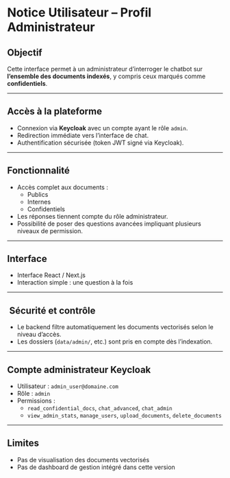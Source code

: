 #  Notice Utilisateur – Profil Administrateur

## Objectif
Cette interface permet à un administrateur d’interroger le chatbot sur **l’ensemble des documents indexés**, y compris ceux marqués comme **confidentiels**.

---

##  Accès à la plateforme

- Connexion via **Keycloak** avec un compte ayant le rôle `admin`.
- Redirection immédiate vers l’interface de chat.
- Authentification sécurisée (token JWT signé via Keycloak).

---

##  Fonctionnalité

- Accès complet aux documents :
  - Publics
  - Internes
  - Confidentiels
- Les réponses tiennent compte du rôle administrateur.
- Possibilité de poser des questions avancées impliquant plusieurs niveaux de permission.

---

##  Interface

- Interface React / Next.js
- Interaction simple : une question à la fois

---

## ️ Sécurité et contrôle

- Le backend filtre automatiquement les documents vectorisés selon le niveau d’accès.
- Les dossiers (`data/admin/`, etc.) sont pris en compte dès l’indexation.

---

##  Compte administrateur Keycloak

- Utilisateur : `admin_user@domaine.com` 
- Rôle : `admin`
- Permissions :
  - `read_confidential_docs`, `chat_advanced`, `chat_admin`
  - `view_admin_stats`, `manage_users`, `upload_documents`, `delete_documents`

---

## Limites

- Pas de visualisation des documents vectorisés
- Pas de dashboard de gestion intégré dans cette version
